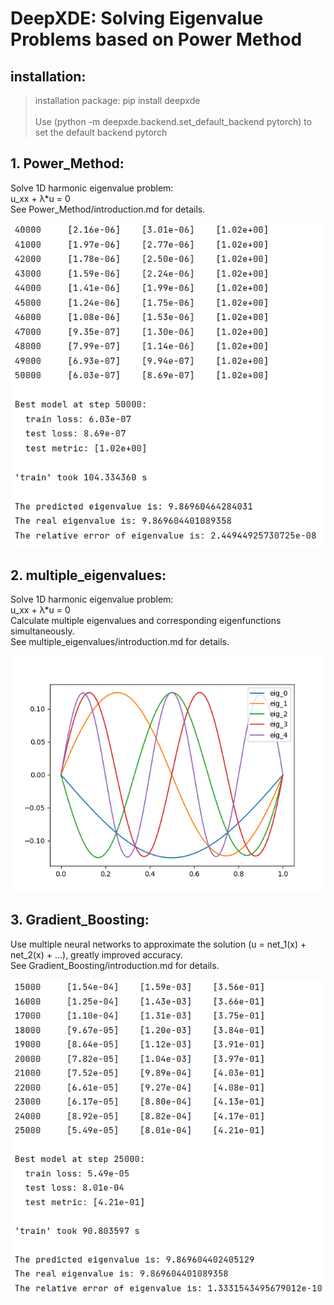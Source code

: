 # DeepXDE: Solving Eigenvalue Problems based on Power Method

## installation:

>installation package: pip install deepxde <br>
><br>
>Use (python -m deepxde.backend.set_default_backend pytorch) to set the default backend pytorch

## 1. Power_Method:

Solve 1D harmonic eigenvalue problem: <br>
u_xx + λ*u = 0 <br>
See Power_Method/introduction.md for details. <br>

![](/image/1_D_Harmonic_Eigenvalue_Problem_Figure_9.png)

## 2. multiple_eigenvalues:

Solve 1D harmonic eigenvalue problem: <br>
u_xx + λ*u = 0 <br>
Calculate multiple eigenvalues and corresponding eigenfunctions simultaneously.<br>
See multiple_eigenvalues/introduction.md for details. <br>

![](/image/multiple_eigenvalues_multi_max_eigs_Figure_1.png)

## 3. Gradient_Boosting:

Use multiple neural networks to approximate the solution (u = net_1(x) + net_2(x) + ...), greatly improved accuracy. <br>
See Gradient_Boosting/introduction.md for details. <br>

![](/image/Gradient_Boosting_1_D_Harmonic_Eigenvalue_Problem_Figure_4.png)
